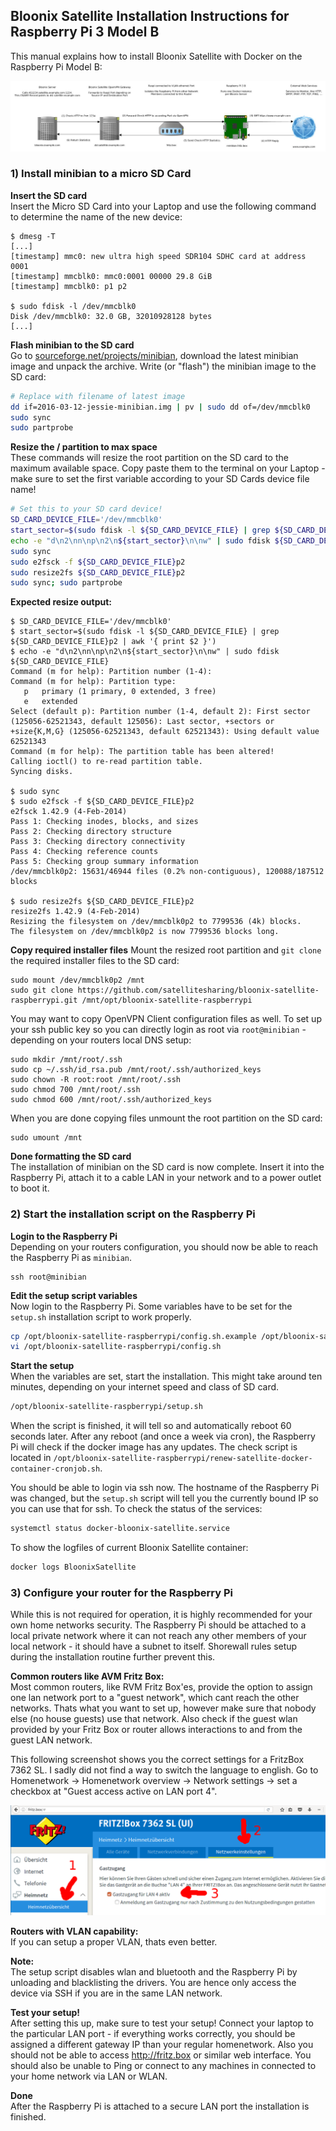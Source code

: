 ## Bloonix Satellite Installation Instructions for Raspberry Pi 3 Model B


This manual explains how to install Bloonix Satellite with Docker on the Raspberry Pi Model B:

![Network Plan](images/network-plan.jpg)


### 1) Install minibian to a micro SD Card

**Insert the SD card**  
Insert the Micro SD Card into your Laptop and use the following command to determine the name of the new device:

```
$ dmesg -T
[...]
[timestamp] mmc0: new ultra high speed SDR104 SDHC card at address 0001
[timestamp] mmcblk0: mmc0:0001 00000 29.8 GiB 
[timestamp] mmcblk0: p1 p2

$ sudo fdisk -l /dev/mmcblk0
Disk /dev/mmcblk0: 32.0 GB, 32010928128 bytes
[...]
```

**Flash minibian to the SD card**  
Go to [sourceforge.net/projects/minibian](https://sourceforge.net/projects/minibian/), download the latest minibian image and
unpack the archive.  Write (or "flash") the minibian image to the SD card:
```bash
# Replace with filename of latest image
dd if=2016-03-12-jessie-minibian.img | pv | sudo dd of=/dev/mmcblk0
sudo sync
sudo partprobe
```

**Resize the / partition to max space**  
These commands will resize the root partition on the SD card to the maximum available space. Copy paste them to the terminal on your Laptop - make sure to set the first variable according to your SD Cards device file name!
```bash
# Set this to your SD card device!
SD_CARD_DEVICE_FILE='/dev/mmcblk0'
start_sector=$(sudo fdisk -l ${SD_CARD_DEVICE_FILE} | grep ${SD_CARD_DEVICE_FILE}p2 | awk '{ print $2 }')
echo -e "d\n2\nn\np\n2\n${start_sector}\n\nw" | sudo fdisk ${SD_CARD_DEVICE_FILE}
sudo sync
sudo e2fsck -f ${SD_CARD_DEVICE_FILE}p2
sudo resize2fs ${SD_CARD_DEVICE_FILE}p2
sudo sync; sudo partprobe
```

**Expected resize output:**  
```
$ SD_CARD_DEVICE_FILE='/dev/mmcblk0'
$ start_sector=$(sudo fdisk -l ${SD_CARD_DEVICE_FILE} | grep ${SD_CARD_DEVICE_FILE}p2 | awk '{ print $2 }')
$ echo -e "d\n2\nn\np\n2\n${start_sector}\n\nw" | sudo fdisk ${SD_CARD_DEVICE_FILE}
Command (m for help): Partition number (1-4): 
Command (m for help): Partition type:
   p   primary (1 primary, 0 extended, 3 free)
   e   extended
Select (default p): Partition number (1-4, default 2): First sector (125056-62521343, default 125056): Last sector, +sectors or +size{K,M,G} (125056-62521343, default 62521343): Using default value 62521343
Command (m for help): The partition table has been altered!
Calling ioctl() to re-read partition table.
Syncing disks.

$ sudo sync
$ sudo e2fsck -f ${SD_CARD_DEVICE_FILE}p2
e2fsck 1.42.9 (4-Feb-2014)
Pass 1: Checking inodes, blocks, and sizes
Pass 2: Checking directory structure
Pass 3: Checking directory connectivity
Pass 4: Checking reference counts
Pass 5: Checking group summary information
/dev/mmcblk0p2: 15631/46944 files (0.2% non-contiguous), 120088/187512 blocks

$ sudo resize2fs ${SD_CARD_DEVICE_FILE}p2
resize2fs 1.42.9 (4-Feb-2014)
Resizing the filesystem on /dev/mmcblk0p2 to 7799536 (4k) blocks.
The filesystem on /dev/mmcblk0p2 is now 7799536 blocks long.
```

**Copy required installer files**
Mount the resized root partition and `git clone` the required installer files to the SD card:
```
sudo mount /dev/mmcblk0p2 /mnt
sudo git clone https://github.com/satellitesharing/bloonix-satellite-raspberrypi.git /mnt/opt/bloonix-satellite-raspberrypi
```

You may want to copy OpenVPN Client configuration files as well. To set up your ssh public key so you can directly login as root via `root@minibian` - depending on your routers local DNS setup:
```
sudo mkdir /mnt/root/.ssh
sudo cp ~/.ssh/id_rsa.pub /mnt/root/.ssh/authorized_keys
sudo chown -R root:root /mnt/root/.ssh
sudo chmod 700 /mnt/root/.ssh
sudo chmod 600 /mnt/root/.ssh/authorized_keys
```

When you are done copying files unmount the root partition on the SD card:
```
sudo umount /mnt
```

**Done formatting the SD card**  
The installation of minibian on the SD card is now complete. Insert it into the Raspberry Pi, attach it to a cable LAN in your network and to a power outlet to boot it.


### 2) Start the installation script on the Raspberry Pi

**Login to the Raspberry Pi**  
Depending on your routers configuration, you should now be able to reach the Raspberry Pi as `minibian`.
```
ssh root@minibian
```

**Edit the setup script variables**  
Now login to the Raspberry Pi. Some variables have to be set for the `setup.sh` installation script to work properly.
```bash
cp /opt/bloonix-satellite-raspberrypi/config.sh.example /opt/bloonix-satellite-raspberrypi/config.sh
vi /opt/bloonix-satellite-raspberrypi/config.sh
```

**Start the setup**  
When the variables are set, start the installation. This might take around ten minutes, depending on your internet speed and class of SD card.
```bash
/opt/bloonix-satellite-raspberrypi/setup.sh
```

When the script is finished, it will tell so and automatically reboot 60 seconds later. After any reboot (and once a week via cron),
the Raspberry Pi will check if the docker image has any updates. The check script is located in `/opt/bloonix-satellite-raspberrypi/renew-satellite-docker-container-cronjob.sh`.

You should be able to login via ssh now. The hostname of the Raspberry Pi was changed, but the `setup.sh` script will tell you the currently bound IP so you can use that for ssh. To check the status of the services:
```bash
systemctl status docker-bloonix-satellite.service
```

To show the logfiles of current Bloonix Satellite container:
```bash
docker logs BloonixSatellite
```

### 3) Configure your router for the Raspberry Pi

While this is not required for operation, it is highly recommended for your own home networks security. The Raspberry Pi should be attached to a local private network where it can not reach any other members of your local network - it should have a subnet to itself. Shorewall rules setup during the installation routine further prevent this.

**Common routers like AVM Fritz Box:**  
Most common routers, like RVM Fritz Box'es, provide the option to assign one lan network port to a "guest network", which cant reach the other networks. Thats what you want to set up, however make sure that nobody else (no house guests) use that network. Also check if the guest wlan provided by your Fritz Box or router allows interactions to and from the guest LAN network.

This following screenshot shows you the correct settings for a FritzBox 7362 SL. I sadly did not find a way to switch the language to english. Go to Homenetwork -> Homenetwork overview -> Network settings -> set a checkbox at "Guest access active on LAN port 4".

![FritzBox setup](images/setup-fritzbox-guest-lan-port.png)

**Routers with VLAN capability:**  
If you can setup a proper VLAN, thats even better.

**Note:**  
The setup script disables wlan and bluetooth and the Raspberry Pi by unloading and blacklisting the drivers.
You are hence only access the device via SSH if you are in the same LAN network.

**Test your setup!**  
After setting this up, make sure to test your setup! Connect your laptop to the particular LAN port - if everything works correctly, you should be assigned a different gateway IP than your regular homenetwork. Also you should not be able to access http://fritz.box or similar web interface. You should also be unable to Ping or connect to any machines in connected to your home network via LAN or WLAN.

**Done**  
After the Raspberry Pi is attached to a secure LAN port the installation is finished.
